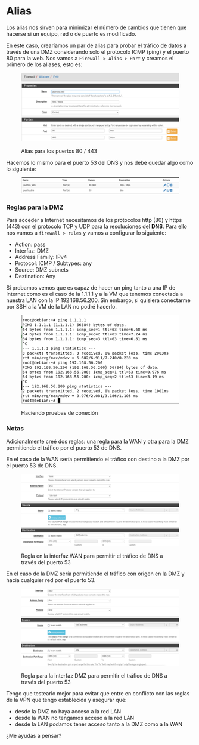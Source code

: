 # Alias

&#x20;Los alias nos sirven para minimizar el número de cambios que tienen que hacerse si un equipo, red o de puerto es modificado.&#x20;

En este caso, crearíamos un par  de alias para probar el tráfico de datos a través de una DMZ considerando solo el protocolo ICMP (ping) y el puerto 80 para la web. Nos vamos a `Firewall > Alias > Port` y creamos el primero de los aliases, esto es:

<figure><img src="../../../.gitbook/assets/image (4) (1) (1) (1) (1) (1) (1) (1) (1) (1) (1).png" alt=""><figcaption><p>Alias para los puertos 80 / 443 </p></figcaption></figure>

Hacemos lo mismo para el puerto 53 del DNS y nos debe quedar algo como lo siguiente:

<figure><img src="../../../.gitbook/assets/image (3) (1) (1) (1) (1) (1) (1) (1) (1) (1) (1) (1).png" alt=""><figcaption></figcaption></figure>

### Reglas para la DMZ

Para acceder a Internet necesitamos de los protocolos http (80) y https (443) con el protocolo TCP y UDP para la resoluciones del **DNS**. Para ello nos vamos a `firewall > rules` y vamos a configurar lo siguiente:

* Action: pass
* Interfaz: DMZ
* Address Family: IPv4
* Protocol: ICMP / Subtypes: any
* Source: DMZ subnets
* Destination: Any

Si probamos vemos que es capaz de hacer un ping tanto a una IP de Internet como es el caso de la 1.1.1.1 y a la VM que tenemos conectada a nuestra LAN con la IP 192.168.56.200. Sin embargo, si quisiera conectarme por SSH a la VM de la LAN no podré hacerlo.

<figure><img src="../../../.gitbook/assets/image (6) (1) (1) (1) (1) (1) (1) (1).png" alt=""><figcaption><p>Haciendo pruebas de conexión</p></figcaption></figure>

### Notas

Adicionalmente creé dos reglas: una regla para la WAN y otra para la DMZ permitiendo el tráfico por el puerto 53 de DNS.&#x20;

En el caso de la WAN sería permitiendo el tráfico con destino a la DMZ por el puerto 53 de DNS.

<figure><img src="../../../.gitbook/assets/image (8) (1) (1) (1) (1) (1).png" alt=""><figcaption><p>Regla en la interfaz WAN para permitir el tráfico de DNS a través del puerto 53</p></figcaption></figure>

En el caso de la  DMZ sería permitiendo el tráfico con origen en la DMZ y hacia cualquier red por el puerto 53.

<figure><img src="../../../.gitbook/assets/image (9) (1) (1) (1).png" alt=""><figcaption><p>Regla para la interfaz DMZ para permitir el tráfico de DNS a través del puerto 53</p></figcaption></figure>



Tengo que testearlo mejor para evitar que entre en conflicto con las reglas de la VPN que tengo establecida y asegurar que:

* desde la DMZ no haya acceso a la red LAN
* desde la WAN no tengamos acceso a la red LAN
* desde la LAN podamos tener acceso tanto a la DMZ como a la WAN

¿Me ayudas a pensar?&#x20;


